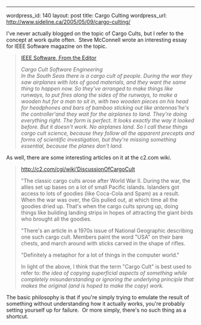 --- 
wordpress_id: 140
layout: post
title: Cargo Culting
wordpress_url: http://www.sideline.ca/2005/05/09/cargo-culting/

<p>I've never actually blogged on the topic of Cargo Cults, but I refer to the concept at work quite often.  Steve McConnell wrote an interesting essay for IEEE Software magazine on the topic.</p>
<blockquote>
<p><a href="http://www.stevemcconnell.com/ieeesoftware/eic10.htm">IEEE Software, From the Editor</a></p>
<p><em>Cargo Cult Software Engineering<br />In the South Seas there is a cargo cult of people. During the war they saw airplanes with lots of good materials, and they want the same thing to happen now. So they've arranged to make things like runways, to put fires along the sides of the runways, to make a wooden hut for a man to sit in, with two wooden pieces on his head for headphones and bars of bamboo sticking out like antennas'he's the controller'and they wait for the airplanes to land. They're doing everything right. The form is perfect. It looks exactly the way it looked before. But it doesn't work. No airplanes land. So I call these things cargo cult science, because they follow all the apparent precepts and forms of scientific investigation, but they're missing something essential, because the planes don't land. </em></p></blockquote>
<p>As well, there are some interesting articles on it at the c2.com wiki.</p>
<blockquote>
<p><a href="http://c2.com/cgi/wiki'DiscussionOfCargoCult">http://c2.com/cgi/wiki'DiscussionOfCargoCult</a></p>
<p>"The classic cargo cults arose after World War II. During the war, the allies set up bases on a lot of small Pacific islands. Islanders got access to lots of goodies (like Coca-Cola and Spam) as a result. When the war was over, the GIs pulled out, at which time all the goodies dried up. That's when the cargo cults sprung up, doing things like building landing strips in hopes of attracting the giant birds who brought all the goodies. </p>
<p></p>
<p>"There's an article in a 1970s issue of National Geographic describing one such cargo cult. Members paint the word "USA" on their bare chests, and march around with sticks carved in the shape of rifles. </p>
<p></p>
<p>"Definitely a metaphor for a lot of things in the computer world." </p>
<p></p>
<p>In light of the above, I think that the term "Cargo Cult" is best used to refer to: <em>the idea of copying superficial aspects of something while completely misunderstanding or ignoring the underlying principle that makes the original (and is hoped to make the copy) work.</em> </p></blockquote>
<p>The basic philosophy is that if you're simply trying to emulate the result of something without understanding how it actually works, you're probably setting yourself up for failure.  Or more simply, there's no such thing as a shortcut.</p>
